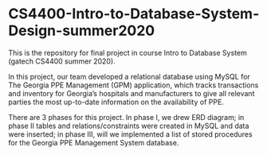# CS4400-Intro-to-Database-System-Design-summer2020

This is the repository for final project in course Intro to Database System (gatech CS4400 summer 2020).

In this project, our team developed a relational database using MySQL for The Georgia PPE Management (GPM) application, which tracks transactions and inventory for Georgia’s hospitals and manufacturers to give all relevant parties the most up-to-date information on the availability of PPE.

There are 3 phases for this project. In phase I, we drew ERD diagram; in phase II tables and relations/constraints were created in MySQL and data were inserted; in phase III, will we implemented a list of stored procedures for the Georgia PPE Management System database.
